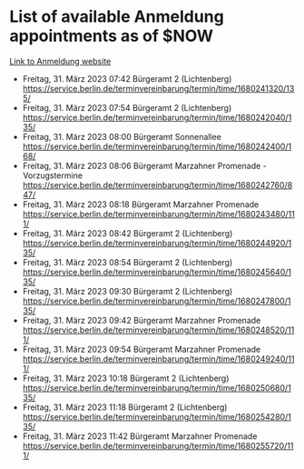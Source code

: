# List of available Anmeldung appointments as of $NOW
[Link to Anmeldung website](https://service.berlin.de/terminvereinbarung/termin/tag.php?termin=1&anliegen[]=120686&dienstleisterlist=122210,122217,327316,122219,327312,122227,327314,122231,327346,122243,327348,122254,122252,329742,122260,329745,122262,329748,122271,327278,122273,327274,122277,327276,330436,122280,327294,122282,327290,122284,327292,122291,327270,122285,327266,122286,327264,122296,327268,150230,329760,122297,327286,122294,327284,122312,329763,122314,329775,122304,327330,122311,327334,122309,327332,317869,122281,327352,122279,329772,122283,122276,327324,122274,327326,122267,329766,122246,327318,122251,327320,122257,327322,122208,327298,122226,327300&herkunft=http%3A%2F%2Fservice.berlin.de%2Fdienstleistung%2F120686%2F)
- Freitag, 31. März 2023 07:42 Bürgeramt 2 (Lichtenberg) https://service.berlin.de/terminvereinbarung/termin/time/1680241320/135/
- Freitag, 31. März 2023 07:54 Bürgeramt 2 (Lichtenberg) https://service.berlin.de/terminvereinbarung/termin/time/1680242040/135/
- Freitag, 31. März 2023 08:00 Bürgeramt Sonnenallee https://service.berlin.de/terminvereinbarung/termin/time/1680242400/168/
- Freitag, 31. März 2023 08:06 Bürgeramt Marzahner Promenade - Vorzugstermine https://service.berlin.de/terminvereinbarung/termin/time/1680242760/847/
- Freitag, 31. März 2023 08:18 Bürgeramt Marzahner Promenade https://service.berlin.de/terminvereinbarung/termin/time/1680243480/111/
- Freitag, 31. März 2023 08:42 Bürgeramt 2 (Lichtenberg) https://service.berlin.de/terminvereinbarung/termin/time/1680244920/135/
- Freitag, 31. März 2023 08:54 Bürgeramt 2 (Lichtenberg) https://service.berlin.de/terminvereinbarung/termin/time/1680245640/135/
- Freitag, 31. März 2023 09:30 Bürgeramt 2 (Lichtenberg) https://service.berlin.de/terminvereinbarung/termin/time/1680247800/135/
- Freitag, 31. März 2023 09:42 Bürgeramt Marzahner Promenade https://service.berlin.de/terminvereinbarung/termin/time/1680248520/111/
- Freitag, 31. März 2023 09:54 Bürgeramt Marzahner Promenade https://service.berlin.de/terminvereinbarung/termin/time/1680249240/111/
- Freitag, 31. März 2023 10:18 Bürgeramt 2 (Lichtenberg) https://service.berlin.de/terminvereinbarung/termin/time/1680250680/135/
- Freitag, 31. März 2023 11:18 Bürgeramt 2 (Lichtenberg) https://service.berlin.de/terminvereinbarung/termin/time/1680254280/135/
- Freitag, 31. März 2023 11:42 Bürgeramt Marzahner Promenade https://service.berlin.de/terminvereinbarung/termin/time/1680255720/111/
